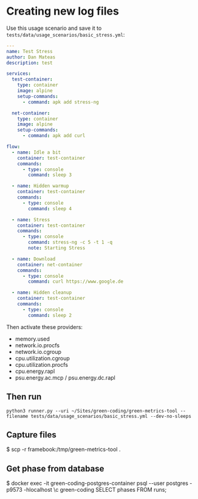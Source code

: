 # Creating new log files

Use this usage scenario and save it to `tests/data/usage_scenarios/basic_stress.yml`:

```yml
---
name: Test Stress
author: Dan Mateas
description: test

services:
  test-container:
    type: container
    image: alpine
    setup-commands:
      - command: apk add stress-ng

  net-container:
    type: container
    image: alpine
    setup-commands:
      - command: apk add curl

flow:
  - name: Idle a bit
    container: test-container
    commands:
      - type: console
        command: sleep 3

  - name: Hidden warmup
    container: test-container
    commands:
      - type: console
        command: sleep 4

  - name: Stress
    container: test-container
    commands:
      - type: console
        command: stress-ng -c 5 -t 1 -q
        note: Starting Stress

  - name: Download
    container: net-container
    commands:
      - type: console
        command: curl https://www.google.de

  - name: Hidden cleanup
    container: test-container
    commands:
      - type: console
        command: sleep 2

```

Then activate these providers:
- memory.used
- network.io.procfs
- network.io.cgroup
- cpu.utilization.cgroup
- cpu.utilization.procfs
- cpu.energy.rapl
- psu.energy.ac.mcp / psu.energy.dc.rapl


## Then run
`python3 runner.py --uri ~/Sites/green-coding/green-metrics-tool --filename tests/data/usage_scenarios/basic_stress.yml --dev-no-sleeps`


## Capture files
$ scp -r framebook:/tmp/green-metrics-tool .

## Get phase from database
$ docker exec -it green-coding-postgres-container psql --user postgres -p9573 -hlocalhost
\c green-coding
SELECT phases FROM runs;
